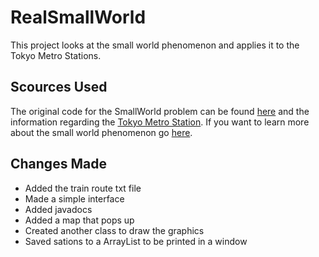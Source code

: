 # RealSmallWorld
This project looks at the small world phenomenon and applies it to the Tokyo Metro Stations. 

## Scources Used
The original code for the SmallWorld problem can be found [here](http://introcs.cs.princeton.edu/java/code/) and the information
regarding the [Tokyo Metro Station](http://www.tokyometro.jp/en/subwaymap/pdf/routemap_en.pdf). If you want to learn more about the small world phenomenon go [here](https://www.cs.cornell.edu/home/kleinber/networks-book/networks-book-ch20.pdf).

## Changes Made
- Added the train route txt file
- Made a simple interface
- Added javadocs
- Added a map that pops up
- Created another class to draw the graphics
- Saved sations to a ArrayList to be printed in a window
